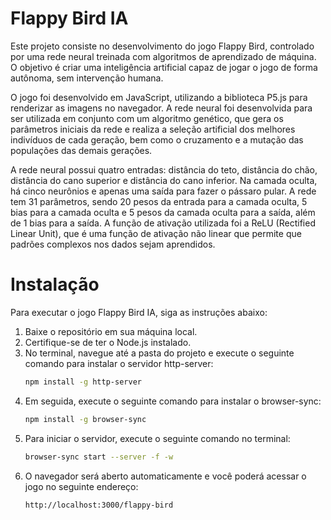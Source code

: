 # Flappy Bird IA
Este projeto consiste no desenvolvimento do jogo Flappy Bird, controlado por uma rede neural treinada com algoritmos de aprendizado de máquina. O objetivo é criar uma inteligência artificial capaz de jogar o jogo de forma autônoma, sem intervenção humana.

O jogo foi desenvolvido em JavaScript, utilizando a biblioteca P5.js para renderizar as imagens no navegador. A rede neural foi desenvolvida para ser utilizada em conjunto com um algoritmo genético, que gera os parâmetros iniciais da rede e realiza a seleção artificial dos melhores indivíduos de cada geração, bem como o cruzamento e a mutação das populações das demais gerações.

A rede neural possui quatro entradas: distância do teto, distância do chão, distância do cano superior e distância do cano inferior. Na camada oculta, há cinco neurônios e apenas uma saída para fazer o pássaro pular. A rede tem 31 parâmetros, sendo 20 pesos da entrada para a camada oculta, 5 bias para a camada oculta e 5 pesos da camada oculta para a saída, além de 1 bias para a saída. A função de ativação utilizada foi a ReLU (Rectified Linear Unit), que é uma função de ativação não linear que permite que padrões complexos nos dados sejam aprendidos.


# Instalação 
Para executar o jogo Flappy Bird IA, siga as instruções abaixo:

1. Baixe o repositório em sua máquina local.
2. Certifique-se de ter o Node.js instalado.
3. No terminal, navegue até a pasta do projeto e execute o seguinte comando para instalar o servidor http-server:
    ```bash
    npm install -g http-server
    ```
4. Em seguida, execute o seguinte comando para instalar o browser-sync:
    ```bash
    npm install -g browser-sync
    ```
5. Para iniciar o servidor, execute o seguinte comando no terminal:
    ```bash
    browser-sync start --server -f -w
    ```
6. O navegador será aberto automaticamente e você poderá acessar o jogo no seguinte endereço:
    ```bash
    http://localhost:3000/flappy-bird
    ```
   

